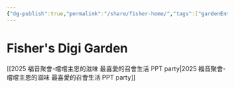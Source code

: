 ```yaml
---
{"dg-publish":true,"permalink":"/share/fisher-home/","tags":["gardenEntry"]}
---
```


# Fisher's Digi Garden

[[2025 福音聚會-嚐嚐主恩的滋味 最喜愛的召會生活 PPT party\|2025 福音聚會-嚐嚐主恩的滋味 最喜愛的召會生活 PPT party]]
